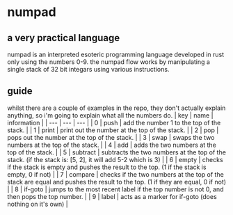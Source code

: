 # numpad
## a very practical language
numpad is an interpreted esoteric programming language developed in rust only using the numbers 0-9. the numpad flow works by manipulating a single stack of 32 bit integars using various instructions.

## guide
whilst there are a couple of examples in the repo, they don't actually explain anything, so i'm going to explain what all the numbers do.
| key | name | information |
| --- | --- | --- |
| 0 | push | add the number 1 to the top of the stack. |
| 1 | print | print out the number at the top of the stack. |
| 2 | pop | pops out the number at the top of the stack. |
| 3 | swap | swaps the two numbers at the top of the stack. |
| 4 | add | adds the two numbers at the top of the stack. |
| 5 | subtract | subtracts the two numbers at the top of the stack. (if the stack is: [5, 2], it will add 5-2 which is 3) |
| 6 | empty | checks if the stack is empty and pushes the result to the top. (1 if the stack is empty, 0 if not) |
| 7 | compare | checks if the two numbers at the top of the stack are equal and pushes the result to the top. (1 if they are equal, 0 if not) |
| 8 | if-goto | jumps to the most recent label if the top number is not 0, and then pops the top number. |
| 9 | label | acts as a marker for if-goto (does nothing on it's own) |
